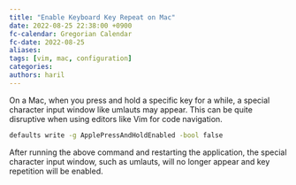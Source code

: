 ```yaml
---
title: "Enable Keyboard Key Repeat on Mac"
date: 2022-08-25 22:38:00 +0900
fc-calendar: Gregorian Calendar
fc-date: 2022-08-25
aliases:
tags: [vim, mac, configuration]
categories:
authors: haril
---
```


On a Mac, when you press and hold a specific key for a while, a special character input window like umlauts may appear. This can be quite disruptive when using editors like Vim for code navigation.

```bash
defaults write -g ApplePressAndHoldEnabled -bool false
```

After running the above command and restarting the application, the special character input window, such as umlauts, will no longer appear and key repetition will be enabled.